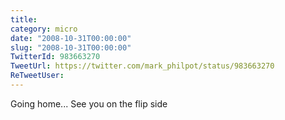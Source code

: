 ```yaml
---
title: 
category: micro
date: "2008-10-31T00:00:00"
slug: "2008-10-31T00:00:00"
TwitterId: 983663270
TweetUrl: https://twitter.com/mark_philpot/status/983663270
ReTweetUser: 
---
```


Going home... See you on the flip side